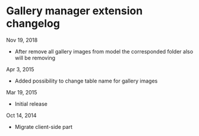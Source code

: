 # Gallery manager extension changelog

Nov 19, 2018
  - After remove all gallery images from model the corresponded folder also will be removing 
   
Apr 3, 2015
  - Added possibility to change table name for gallery images 
   
Mar 19, 2015
  - Initial release

Oct 14, 2014
  - Migrate client-side part

